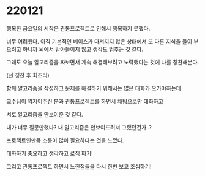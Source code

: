 # 220121

행복한 금요일의 시작은 관통프로젝트로 인해서 행복하지 못했다.



너무 어려웠다. 아직 기본적인 베이스가 다져지지 않은 상태에서 또 다른 지식을 들이 부으려고 하니까 뇌에서 받아들이지 않고 생각도 멈추는 것 같다.



그래도 오늘 알고리즘을 짜보면서 계속 해결해보려고 노력했다는 것에 나를 칭찬해본다.

(선 칭찬 후 회초리)

함께 알고리즘을 작성하고 문제를 해결하기 위해서는 많은 대화가 오가야하는데

교수님이 짝지어주신 분과 관통프로젝트를 하면서 채팅으로만 대화하고

서로 알고리즘을 안보여준 것 같다.



내가 너무 질문만했나? 내 알고리즘은 안보여드려서 그랬던건가..?

프로젝트인만큼 소통이 많이 필요하다는 것을 느꼈다.



대화하기 중요하고 생각하고 로직 짜기!

그리고 관통프로젝트 하면서 느낀점들을 다시 한번 보고 조심하기!

